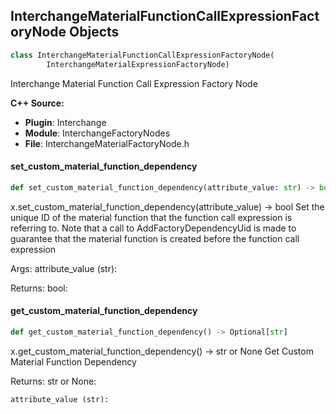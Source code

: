 ## InterchangeMaterialFunctionCallExpressionFactoryNode Objects

```python
class InterchangeMaterialFunctionCallExpressionFactoryNode(
        InterchangeMaterialExpressionFactoryNode)
```

Interchange Material Function Call Expression Factory Node

**C++ Source:**

- **Plugin**: Interchange
- **Module**: InterchangeFactoryNodes
- **File**: InterchangeMaterialFactoryNode.h

<a id="unreal.InterchangeMaterialFunctionCallExpressionFactoryNode.set_custom_material_function_dependency"></a>

#### set_custom_material_function_dependency

```python
def set_custom_material_function_dependency(attribute_value: str) -> bool
```

x.set_custom_material_function_dependency(attribute_value) -> bool
Set the unique ID of the material function that the function call expression
is referring to.
Note that a call to AddFactoryDependencyUid is made to guarantee that
the material function is created before the function call expression

Args:
    attribute_value (str): 

Returns:
    bool:

<a id="unreal.InterchangeMaterialFunctionCallExpressionFactoryNode.get_custom_material_function_dependency"></a>

#### get_custom_material_function_dependency

```python
def get_custom_material_function_dependency() -> Optional[str]
```

x.get_custom_material_function_dependency() -> str or None
Get Custom Material Function Dependency

Returns:
    str or None: 

    attribute_value (str):

<a id="unreal.InterchangeMaterialFunctionFactoryNode"></a>